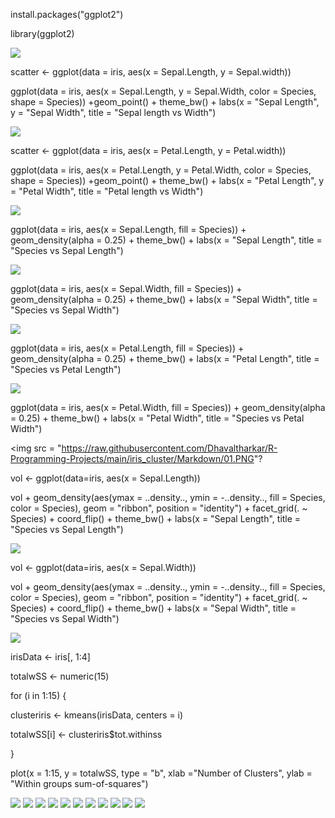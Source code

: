 install.packages("ggplot2")

library(ggplot2)

<img src = "https://raw.githubusercontent.com/Dhavaltharkar/R-Programming-Projects/main/iris_cluster/Markdown/10.PNG">


scatter <- ggplot(data = iris, aes(x = Sepal.Length, y = Sepal.width))

ggplot(data = iris, aes(x = Sepal.Length, y = Sepal.Width, color = Species, shape = Species)) +geom_point() + theme_bw() + labs(x = "Sepal Length", y = "Sepal Width", title = "Sepal length vs Width")

<img src = "https://raw.githubusercontent.com/Dhavaltharkar/R-Programming-Projects/main/iris_cluster/Markdown/11.PNG">

scatter <- ggplot(data = iris, aes(x = Petal.Length, y = Petal.width))

ggplot(data = iris, aes(x = Petal.Length, y = Petal.Width, color = Species, shape = Species)) +geom_point() + theme_bw() + labs(x = "Petal Length", y = "Petal Width", title = "Petal length vs Width")

<img src = "https://raw.githubusercontent.com/Dhavaltharkar/R-Programming-Projects/main/iris_cluster/Markdown/12.PNG">

ggplot(data = iris, aes(x = Sepal.Length, fill = Species)) + geom_density(alpha = 0.25) +  theme_bw() + labs(x = "Sepal Length", title = "Species vs Sepal Length")

<img src = "https://raw.githubusercontent.com/Dhavaltharkar/R-Programming-Projects/main/iris_cluster/Markdown/10.PNG">

ggplot(data = iris, aes(x = Sepal.Width, fill = Species)) + geom_density(alpha = 0.25) +  theme_bw() + labs(x = "Sepal Width", title = "Species vs Sepal Width")

<img src = "https://raw.githubusercontent.com/Dhavaltharkar/R-Programming-Projects/main/iris_cluster/Markdown/11.PNG">

ggplot(data = iris, aes(x = Petal.Length, fill = Species)) + geom_density(alpha = 0.25) +  theme_bw() + labs(x = "Petal Length", title = "Species vs Petal Length")

<img src = "https://raw.githubusercontent.com/Dhavaltharkar/R-Programming-Projects/main/iris_cluster/Markdown/12.PNG">

ggplot(data = iris, aes(x = Petal.Width, fill = Species)) + geom_density(alpha = 0.25) +  theme_bw() + labs(x = "Petal Width", title = "Species vs Petal Width")

<img src = "https://raw.githubusercontent.com/Dhavaltharkar/R-Programming-Projects/main/iris_cluster/Markdown/01.PNG"?

vol <- ggplot(data=iris, aes(x = Sepal.Length))

vol + geom_density(aes(ymax = ..density.., ymin = -..density.., fill = Species, color = Species),  geom = "ribbon", position = "identity") +  facet_grid(. ~ Species) +  coord_flip() +  theme_bw() +  labs(x = "Sepal Length", title = "Species vs Sepal Length")

<img src = "https://raw.githubusercontent.com/Dhavaltharkar/R-Programming-Projects/main/iris_cluster/Markdown/02.PNG">

vol <- ggplot(data=iris, aes(x = Sepal.Width))

vol + geom_density(aes(ymax = ..density.., ymin = -..density.., fill = Species, color = Species),  geom = "ribbon", position = "identity") +  facet_grid(. ~ Species) +  coord_flip() +  theme_bw() +  labs(x = "Sepal Width", title = "Species vs Sepal Width")

<img src = "https://raw.githubusercontent.com/Dhavaltharkar/R-Programming-Projects/main/iris_cluster/Markdown/03.PNG">

irisData <- iris[, 1:4]

totalwSS <- numeric(15)

for (i in 1:15) {

  clusteriris <- kmeans(irisData, centers = i) 

  totalwSS[i] <- clusteriris$tot.withinss

}

plot(x = 1:15, y = totalwSS, type = "b", xlab ="Number of Clusters", ylab = "Within groups sum-of-squares")

<img src = "https://raw.githubusercontent.com/Dhavaltharkar/R-Programming-Projects/main/iris_cluster/Markdown/034.PNG">
<img src = "https://raw.githubusercontent.com/Dhavaltharkar/R-Programming-Projects/main/iris_cluster/Markdown/05.PNG">
<img src = "https://raw.githubusercontent.com/Dhavaltharkar/R-Programming-Projects/main/iris_cluster/Markdown/06.PNG">
<img src = "https://raw.githubusercontent.com/Dhavaltharkar/R-Programming-Projects/main/iris_cluster/Markdown/07.PNG"?
<img src = "https://raw.githubusercontent.com/Dhavaltharkar/R-Programming-Projects/main/iris_cluster/Markdown/08.PNG">
<img src = "https://raw.githubusercontent.com/Dhavaltharkar/R-Programming-Projects/main/iris_cluster/Markdown/09.PNG">
<img src = "https://raw.githubusercontent.com/Dhavaltharkar/R-Programming-Projects/main/iris_cluster/Markdown/10.PNG">
<img src = "https://raw.githubusercontent.com/Dhavaltharkar/R-Programming-Projects/main/iris_cluster/Markdown/11.PNG">
<img src = "https://raw.githubusercontent.com/Dhavaltharkar/R-Programming-Projects/main/iris_cluster/Markdown/12.PNG">
<img src = "https://raw.githubusercontent.com/Dhavaltharkar/R-Programming-Projects/main/iris_cluster/Markdown/13.PNG">
<img src = "https://raw.githubusercontent.com/Dhavaltharkar/R-Programming-Projects/main/iris_cluster/Markdown/14.PNG">
<img src = "https://raw.githubusercontent.com/Dhavaltharkar/R-Programming-Projects/main/iris_cluster/Markdown/15.PNG">
